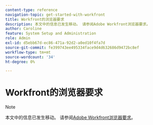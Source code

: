 ```yaml
---
content-type: reference
navigation-topic: get-started-with-workfront
title: Workfront的浏览器要求
description: 本文中的信息已发生移动。 请参阅Adobe Workfront浏览器要求。
author: Caroline
feature: System Setup and Administration
role: Admin
exl-id: d5ebb67d-ec86-471a-92d2-a0ed10f4fa7d
source-git-commit: fe399743ee495334face9d4d632686d9472bc8ef
workflow-type: tm+mt
source-wordcount: '34'
ht-degree: 0%

---
```


# Workfront的浏览器要求

>[!NOTE]
>
>本文中的信息已发生移动。 请参阅[Adobe Workfront浏览器要求](../../workfront-basics/workfront-browser-requirements.md)。
